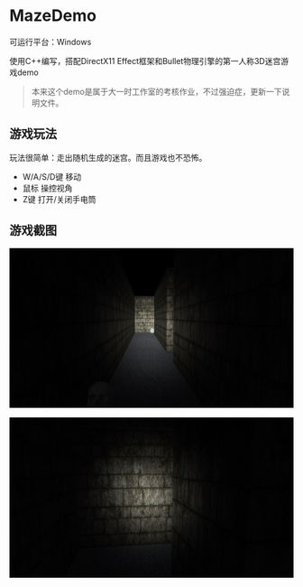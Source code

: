 # MazeDemo

可运行平台：Windows

使用C++编写，搭配DirectX11 Effect框架和Bullet物理引擎的第一人称3D迷宫游戏demo

> 本来这个demo是属于大一时工作室的考核作业，不过强迫症，更新一下说明文件。

## 游戏玩法

玩法很简单：走出随机生成的迷宫。而且游戏也不恐怖。

- W/A/S/D键 移动
- 鼠标 操控视角
- Z键 打开/关闭手电筒


## 游戏截图

![](https://github.com/KillerAery/MazeDemo/blob/master/MarkDown_Image/%20(1).jpg)

![](https://github.com/KillerAery/MazeDemo/blob/master/MarkDown_Image/%20(2).jpg)

